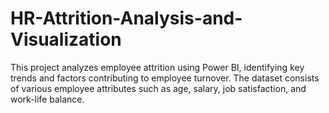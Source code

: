 # HR-Attrition-Analysis-and-Visualization
This project analyzes employee attrition using Power BI, identifying key trends and factors contributing to employee turnover. The dataset consists of various employee attributes such as age, salary, job satisfaction, and work-life balance.
